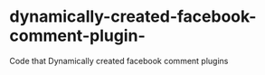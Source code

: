 # dynamically-created-facebook-comment-plugin-
Code that Dynamically created facebook comment plugins
